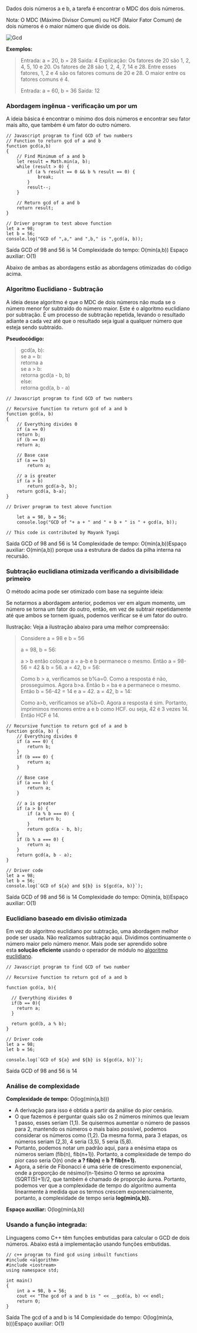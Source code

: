 Dados dois números a e b, a tarefa é encontrar o MDC dos dois números.

Nota: O MDC (Máximo Divisor Comum) ou HCF (Maior Fator Comum) de dois números é o maior número que divide os dois.

![Gcd](https://media.geeksforgeeks.org/wp-content/uploads/20240920171939/gcd.webp)

**Exemplos:**
> Entrada: a = 20, b = 28
> Saída: 4
> Explicação: Os fatores de 20 são 1, 2, 4, 5, 10 e 20. Os fatores de 28 são 1, 2, 4, 7, 14 e 28. Entre esses fatores, 1, 2 e 4 são os fatores comuns de 20 e 28. O maior entre os fatores comuns é 4.
> 
> Entrada: a = 60, b = 36
> Saída: 12

### Abordagem ingênua - verificação um por um

A ideia básica é encontrar o mínimo dos dois números e encontrar seu fator mais alto, que também é um fator do outro número.

```
// Javascript program to find GCD of two numbers
// Function to return gcd of a and b
function gcd(a,b)
{
    // Find Minimum of a and b
    let result = Math.min(a, b);
    while (result > 0) {
        if (a % result == 0 && b % result == 0) {
            break;
        }
        result--;
    }
    
    // Return gcd of a and b
    return result;
}

// Driver program to test above function
let a = 98;
let b = 56;
console.log("GCD of ",a," and ",b," is ",gcd(a, b));
```

Saída
GCD of 98 and 56 is 14
Complexidade do tempo: O(min(a,b))
Espaço auxiliar: O(1)

Abaixo de ambas as abordagens estão as abordagens otimizadas do código acima.

### Algoritmo Euclidiano - Subtração

A ideia desse algoritmo é que o MDC de dois números não muda se o número menor for subtraído do número maior. Este é o algoritmo euclidiano por subtração. É um processo de subtração repetida, levando o resultado adiante a cada vez até que o resultado seja igual a qualquer número que esteja sendo subtraído.

**Pseudocódigo:**

> gcd(a, b):  
> se a = b:  
> retorna a  
> se a > b:  
> retorna gcd(a - b, b)  
> else:  
> retorna gcd(a, b - a)

```
// Javascript program to find GCD of two numbers

// Recursive function to return gcd of a and b
function gcd(a, b)
{
    // Everything divides 0 
    if (a == 0)
    return b;
    if (b == 0)
    return a;

    // Base case
    if (a == b)
        return a;

    // a is greater
    if (a > b)
        return gcd(a-b, b);
    return gcd(a, b-a);
}

// Driver program to test above function

    let a = 98, b = 56;
    console.log("GCD of "+ a + " and " + b + " is " + gcd(a, b));
    
// This code is contributed by Mayank Tyagi
```

Saída
GCD of 98 and 56 is 14
Complexidade de tempo: O(min(a,b))Espaço
auxiliar: O(min(a,b)) porque usa a estrutura de dados da pilha interna na recursão.

### Subtração euclidiana otimizada verificando a divisibilidade primeiro

O método acima pode ser otimizado com base na seguinte ideia:

Se notarmos a abordagem anterior, podemos ver em algum momento, um número se torna um fator do outro, então, em vez de subtrair repetidamente até que ambos se tornem iguais, podemos verificar se é um fator do outro.

Ilustração:
Veja a ilustração abaixo para uma melhor compreensão:

> Considere a = 98 e b = 56
> 
> a = 98, b = 56:
> 
> a > b então coloque a = a-b e b permanece o mesmo. Então a = 98-56 = 42 & b = 56. 
> a = 42, b = 56:
> 
> Como b > a, verificamos se b%a=0. Como a resposta é não, prosseguimos. 
> Agora b>a. Então b = ba e a permanece o mesmo. Então b = 56-42 = 14 e a = 42. 
> a = 42, b = 14:
> 
> Como a>b, verificamos se a%b=0. Agora a resposta é sim. 
> Portanto, imprimimos menores entre a e b como HCF. ou seja, 42 é 3 vezes 14.
> Então HCF é 14. 

```
// Recursive function to return gcd of a and b
function gcd(a, b) {
    // Everything divides 0
    if (a === 0) {
        return b;
    }
    if (b === 0) {
        return a;
    }

    // Base case
    if (a === b) {
        return a;
    }

    // a is greater
    if (a > b) {
        if (a % b === 0) {
            return b;
        }
        return gcd(a - b, b);
    }
    if (b % a === 0) {
        return a;
    }
    return gcd(a, b - a);
}

// Driver code
let a = 98;
let b = 56;
console.log(`GCD of ${a} and ${b} is ${gcd(a, b)}`);
```

Saída
GCD of 98 and 56 is 14
Complexidade do tempo: O(min(a, b))Espaço
auxiliar: O(1)

### Euclidiano baseado em divisão otimizada

Em vez do algoritmo euclidiano por subtração, uma abordagem melhor pode ser usada. Não realizamos subtração aqui. Dividimos continuamente o número maior pelo número menor. Mais pode ser aprendido sobre esta **solução eficiente** usando o operador de módulo no [algoritmo euclidiano](https://www.geeksforgeeks.org/euclidean-algorithms-basic-and-extended).

```
// Javascript program to find GCD of two number

// Recursive function to return gcd of a and b

function gcd(a, b){
  
  // Everything divides 0
  if(b == 0){
    return a;
  }
  
  return gcd(b, a % b);
}

// Driver code
let a = 98;
let b = 56;

console.log(`GCD of ${a} and ${b} is ${gcd(a, b)}`);
```

Saída
GCD of 98 and 56 is 14

### **Análise de complexidade**

**Complexidade de tempo:** O(log(min(a,b)))

- A derivação para isso é obtida a partir da análise do pior cenário.
- O que fazemos é perguntar quais são os 2 números mínimos que levam 1 passo, esses seriam (1,1). Se quisermos aumentar o número de passos para 2, mantendo os números o mais baixo possível, podemos considerar os números como (1,2). Da mesma forma, para 3 etapas, os números seriam (2,3), 4 seria (3,5), 5 seria (5,8).
- Portanto, podemos notar um padrão aqui, para a enésima etapa os números seriam (fib(n), fib(n+1)). Portanto, a complexidade de tempo do pior caso seria O(n) onde **a ? fib(n)** e **b ? fib(n+1).**
- Agora, a série de Fibonacci é uma série de crescimento exponencial, onde a proporção de nésimo/(n-1)ésimo O termo se aproxima (SQRT(5)+1)/2, que também é chamado de proporção áurea. Portanto, podemos ver que a complexidade de tempo do algoritmo aumenta linearmente à medida que os termos crescem exponencialmente, portanto, a complexidade de tempo seria **log(min(a,b)).**

**Espaço auxiliar:** O(log(min(a,b))

### Usando a função integrada:

Linguagens como C++ têm funções embutidas para calcular o GCD de dois números.
Abaixo está a implementação usando funções embutidas.

```
// c++ program to find gcd using inbuilt functions
#include <algorithm>
#include <iostream>
using namespace std;

int main()
{
    int a = 98, b = 56;
    cout << "The gcd of a and b is " << __gcd(a, b) << endl;
    return 0;
}
```

Saída
The gcd of a and b is 14
Complexidade do tempo: O(log(min(a, b)))Espaço
auxiliar: O(1)


